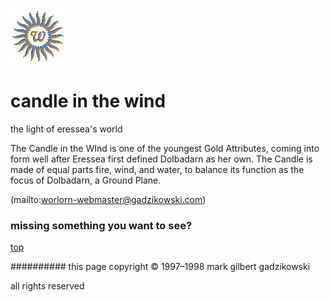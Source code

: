 ![wsun](assets/wsun.gif)

# candle in the wind



the light of eressea's world

The Candle in the WInd is one of the youngest Gold Attributes, coming into form well after Eressea first defined Dolbadarn as her own. The Candle is made of equal parts fire, wind, and water, to balance its function as the focus of Dolbadarn, a Ground Plane. 

 (mailto:worlorn-webmaster@gadzikowski.com) 


### missing something you want to see?



 [top](#top) 


########## this page copyright © 1997–1998 mark gilbert gadzikowski

all rights reserved